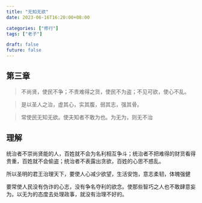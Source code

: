 ```yaml
---
title: "无知无欲"
date: 2023-06-16T16:20:00+08:00

categories: ["修行"]
tags: ["老子"]

draft: false
future: false
---
```


## 第三章

> 不尚贤，使民不争；不贵难得之货，使民不为盗；不见可欲，使心不乱。

> 是以圣人之治，虚其心，实其腹，弱其志，强其骨。

> 常使民无知无欲。使夫知者不敢为也。为无为，则无不治

## 理解

统治者不崇尚贤能的人，百姓就不会为名利相互争斗；统治者不把难得的财货看得贵重，百姓就不会偷盗；统治者不表露出贪欲，百姓的心思不惑乱。

所以圣明的君王治理天下，要使人心减少欲望，生活安饱，意志柔韧，体魄强健

要常使人民没有伪诈的心志，没有争名夺利的欲念。使那些智巧之人也不敢肆意妄为。以无为的态度去处理政事，就没有治理不好的。
